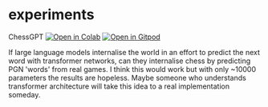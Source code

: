 experiments
===========

ChessGPT [![Open in Colab](https://colab.research.google.com/assets/colab-badge.svg)](https://colab.research.google.com/github/tailuge/experiments/blob/master/ChessGPT.ipynb)
 [![Open in Gitpod](https://img.shields.io/badge/Gitpod-Open%20in%20Gitpod-%230092CF.svg)](https://gitpod.io/#https://github.com/tailuge/experiments)
 
If large language models internalise the world in an effort to predict the next word with transformer networks, can they internalise chess by predicting PGN 'words' from real games.
I think this would work but with only ~10000 parameters the results are hopeless. Maybe someone who understands transformer architecture will take this idea to a real implementation someday.


